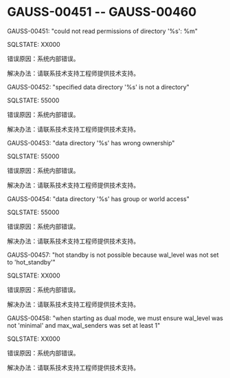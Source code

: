 # GAUSS-00451 -- GAUSS-00460

GAUSS-00451: "could not read permissions of directory '%s': %m"

SQLSTATE: XX000

错误原因：系统内部错误。

解决办法：请联系技术支持工程师提供技术支持。

GAUSS-00452: "specified data directory '%s' is not a directory"

SQLSTATE: 55000

错误原因：系统内部错误。

解决办法：请联系技术支持工程师提供技术支持。

GAUSS-00453: "data directory '%s' has wrong ownership"

SQLSTATE: 55000

错误原因：系统内部错误。

解决办法：请联系技术支持工程师提供技术支持。

GAUSS-00454: "data directory '%s' has group or world access"

SQLSTATE: 55000

错误原因：系统内部错误。

解决办法：请联系技术支持工程师提供技术支持。

GAUSS-00457: "hot standby is not possible because wal\_level was not set to 'hot\_standby'"

SQLSTATE: XX000

错误原因：系统内部错误。

解决办法：请联系技术支持工程师提供技术支持。

GAUSS-00458: "when starting as dual mode, we must ensure wal\_level was not 'minimal' and max\_wal\_senders was set at least 1"

SQLSTATE: XX000

错误原因：系统内部错误。

解决办法：请联系技术支持工程师提供技术支持。

